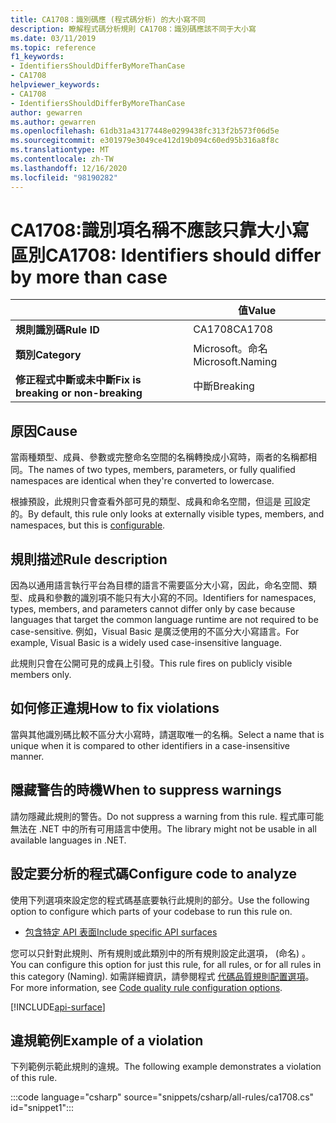 ```yaml
---
title: CA1708：識別碼應 (程式碼分析) 的大小寫不同
description: 瞭解程式碼分析規則 CA1708：識別碼應該不同于大小寫
ms.date: 03/11/2019
ms.topic: reference
f1_keywords:
- IdentifiersShouldDifferByMoreThanCase
- CA1708
helpviewer_keywords:
- CA1708
- IdentifiersShouldDifferByMoreThanCase
author: gewarren
ms.author: gewarren
ms.openlocfilehash: 61db31a43177448e0299438fc313f2b573f06d5e
ms.sourcegitcommit: e301979e3049ce412d19b094c60ed95b316a8f8c
ms.translationtype: MT
ms.contentlocale: zh-TW
ms.lasthandoff: 12/16/2020
ms.locfileid: "98190282"
---
```

# <a name="ca1708-identifiers-should-differ-by-more-than-case"></a><span data-ttu-id="b14f5-103">CA1708:識別項名稱不應該只靠大小寫區別</span><span class="sxs-lookup"><span data-stu-id="b14f5-103">CA1708: Identifiers should differ by more than case</span></span>

| | <span data-ttu-id="b14f5-104">值</span><span class="sxs-lookup"><span data-stu-id="b14f5-104">Value</span></span> |
|-|-|
| <span data-ttu-id="b14f5-105">**規則識別碼**</span><span class="sxs-lookup"><span data-stu-id="b14f5-105">**Rule ID**</span></span> |<span data-ttu-id="b14f5-106">CA1708</span><span class="sxs-lookup"><span data-stu-id="b14f5-106">CA1708</span></span>|
| <span data-ttu-id="b14f5-107">**類別**</span><span class="sxs-lookup"><span data-stu-id="b14f5-107">**Category**</span></span> |<span data-ttu-id="b14f5-108">Microsoft。命名</span><span class="sxs-lookup"><span data-stu-id="b14f5-108">Microsoft.Naming</span></span>|
| <span data-ttu-id="b14f5-109">**修正程式中斷或未中斷**</span><span class="sxs-lookup"><span data-stu-id="b14f5-109">**Fix is breaking or non-breaking**</span></span> |<span data-ttu-id="b14f5-110">中斷</span><span class="sxs-lookup"><span data-stu-id="b14f5-110">Breaking</span></span>|

## <a name="cause"></a><span data-ttu-id="b14f5-111">原因</span><span class="sxs-lookup"><span data-stu-id="b14f5-111">Cause</span></span>

<span data-ttu-id="b14f5-112">當兩種類型、成員、參數或完整命名空間的名稱轉換成小寫時，兩者的名稱都相同。</span><span class="sxs-lookup"><span data-stu-id="b14f5-112">The names of two types, members, parameters, or fully qualified namespaces are identical when they're converted to lowercase.</span></span>

<span data-ttu-id="b14f5-113">根據預設，此規則只會查看外部可見的類型、成員和命名空間，但這是 [可](#configure-code-to-analyze)設定的。</span><span class="sxs-lookup"><span data-stu-id="b14f5-113">By default, this rule only looks at externally visible types, members, and namespaces, but this is [configurable](#configure-code-to-analyze).</span></span>

## <a name="rule-description"></a><span data-ttu-id="b14f5-114">規則描述</span><span class="sxs-lookup"><span data-stu-id="b14f5-114">Rule description</span></span>

<span data-ttu-id="b14f5-115">因為以通用語言執行平台為目標的語言不需要區分大小寫，因此，命名空間、類型、成員和參數的識別項不能只有大小寫的不同。</span><span class="sxs-lookup"><span data-stu-id="b14f5-115">Identifiers for namespaces, types, members, and parameters cannot differ only by case because languages that target the common language runtime are not required to be case-sensitive.</span></span> <span data-ttu-id="b14f5-116">例如，Visual Basic 是廣泛使用的不區分大小寫語言。</span><span class="sxs-lookup"><span data-stu-id="b14f5-116">For example, Visual Basic is a widely used case-insensitive language.</span></span>

<span data-ttu-id="b14f5-117">此規則只會在公開可見的成員上引發。</span><span class="sxs-lookup"><span data-stu-id="b14f5-117">This rule fires on publicly visible members only.</span></span>

## <a name="how-to-fix-violations"></a><span data-ttu-id="b14f5-118">如何修正違規</span><span class="sxs-lookup"><span data-stu-id="b14f5-118">How to fix violations</span></span>

<span data-ttu-id="b14f5-119">當與其他識別碼比較不區分大小寫時，請選取唯一的名稱。</span><span class="sxs-lookup"><span data-stu-id="b14f5-119">Select a name that is unique when it is compared to other identifiers in a case-insensitive manner.</span></span>

## <a name="when-to-suppress-warnings"></a><span data-ttu-id="b14f5-120">隱藏警告的時機</span><span class="sxs-lookup"><span data-stu-id="b14f5-120">When to suppress warnings</span></span>

<span data-ttu-id="b14f5-121">請勿隱藏此規則的警告。</span><span class="sxs-lookup"><span data-stu-id="b14f5-121">Do not suppress a warning from this rule.</span></span> <span data-ttu-id="b14f5-122">程式庫可能無法在 .NET 中的所有可用語言中使用。</span><span class="sxs-lookup"><span data-stu-id="b14f5-122">The library might not be usable in all available languages in .NET.</span></span>

## <a name="configure-code-to-analyze"></a><span data-ttu-id="b14f5-123">設定要分析的程式碼</span><span class="sxs-lookup"><span data-stu-id="b14f5-123">Configure code to analyze</span></span>

<span data-ttu-id="b14f5-124">使用下列選項來設定您的程式碼基底要執行此規則的部分。</span><span class="sxs-lookup"><span data-stu-id="b14f5-124">Use the following option to configure which parts of your codebase to run this rule on.</span></span>

- [<span data-ttu-id="b14f5-125">包含特定 API 表面</span><span class="sxs-lookup"><span data-stu-id="b14f5-125">Include specific API surfaces</span></span>](#include-specific-api-surfaces)

<span data-ttu-id="b14f5-126">您可以只針對此規則、所有規則或此類別中的所有規則設定此選項， (命名) 。</span><span class="sxs-lookup"><span data-stu-id="b14f5-126">You can configure this option for just this rule, for all rules, or for all rules in this category (Naming).</span></span> <span data-ttu-id="b14f5-127">如需詳細資訊，請參閱程式 [代碼品質規則配置選項](../code-quality-rule-options.md)。</span><span class="sxs-lookup"><span data-stu-id="b14f5-127">For more information, see [Code quality rule configuration options](../code-quality-rule-options.md).</span></span>

[!INCLUDE[api-surface](~/includes/code-analysis/api-surface.md)]

## <a name="example-of-a-violation"></a><span data-ttu-id="b14f5-128">違規範例</span><span class="sxs-lookup"><span data-stu-id="b14f5-128">Example of a violation</span></span>

<span data-ttu-id="b14f5-129">下列範例示範此規則的違規。</span><span class="sxs-lookup"><span data-stu-id="b14f5-129">The following example demonstrates a violation of this rule.</span></span>

:::code language="csharp" source="snippets/csharp/all-rules/ca1708.cs" id="snippet1":::
